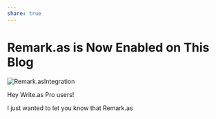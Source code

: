 ```yaml
---
share: true
---
```

# Remark.as is Now Enabled on This Blog

![Remark.asIntegration](https://user-images.githubusercontent.com/43663476/152924311-717173c8-e089-4369-8794-1a1bff8e07cb.jpeg)

Hey Write.as Pro users!

I just wanted to let you know that Remark.as
